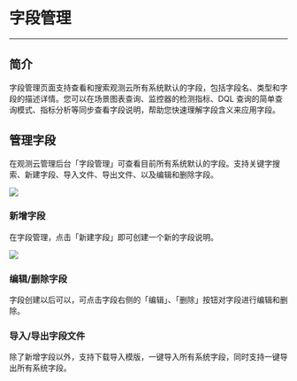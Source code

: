 # 字段管理
---

## 简介

字段管理页面支持查看和搜索观测云所有系统默认的字段，包括字段名、类型和字段的描述详情。您可以在场景图表查询、监控器的检测指标、DQL 查询的简单查询模式、指标分析等同步查看字段说明，帮助您快速理解字段含义来应用字段。

## 管理字段

在观测云管理后台「字段管理」可查看目前所有系统默认的字段。支持关键字搜索、新建字段、导入文件、导出文件、以及编辑和删除字段。

![](img/3.field_10.png)

### 新增字段

在字段管理，点击「新建字段」即可创建一个新的字段说明。

![](img/3.field_11.png)

### 编辑/删除字段

字段创建以后可以，可点击字段右侧的「编辑」、「删除」按钮对字段进行编辑和删除。



### 导入/导出字段文件

除了新增字段以外，支持下载导入模版，一键导入所有系统字段，同时支持一键导出所有系统字段。
